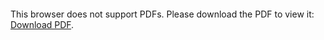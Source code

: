 <object data="http://yoursite.com/the.pdf" type="application/pdf" width="700px" height="700px">
    <embed src="https://github.com/Nick-Hageman/Neural-RGBD-Encoding/blob/main/AML_Phase1.pdf">
        <p>This browser does not support PDFs. Please download the PDF to view it: <a href="https://github.com/Nick-Hageman/Neural-RGBD-Encoding/blob/main/AML_Phase1.pdf">Download PDF</a>.</p>
    </embed>
</object>
